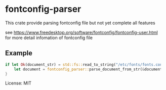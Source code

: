 # fontconfig-parser

This crate provide parsing fontconfig file but not yet complete all features

see <https://www.freedesktop.org/software/fontconfig/fontconfig-user.html> for more detail infomation of fontconfig file

## Example

```rust
if let Ok(document_str) = std::fs::read_to_string("/etc/fonts/fonts.conf") {
    let document = fontconfig_parser::parse_document_from_str(&document_str).unwrap();
}
```

License: MIT
